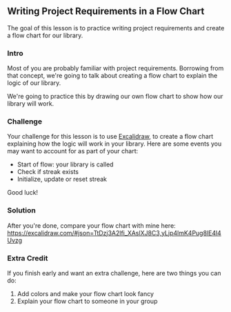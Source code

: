 ## Writing Project Requirements in a Flow Chart

The goal of this lesson is to practice writing project requirements and create a flow chart for our library.

### Intro

Most of you are probably familiar with project requirements. Borrowing from that concept, we're going to talk about creating a flow chart to explain the logic of our library.

We're going to practice this by drawing our own flow chart to show how our library will work.

### Challenge

Your challenge for this lesson is to use [Excalidraw](https://excalidraw.com/), to create a flow chart explaining how the logic will work in your library. Here are some events you may want to account for as part of your chart:

- Start of flow: your library is called
- Check if streak exists
- Initialize, update or reset streak

Good luck!

### Solution

After you're done, compare your flow chart with mine here: https://excalidraw.com/#json=TtDzj3A2lfi_XAslXJ8C3,yLjp4lmK4Pug8lE4l4Uvzg

### Extra Credit

If you finish early and want an extra challenge, here are two things you can do:

1. Add colors and make your flow chart look fancy
2. Explain your flow chart to someone in your group
